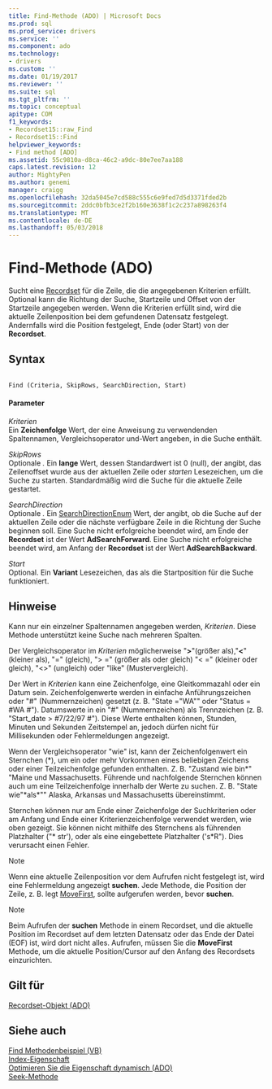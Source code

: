 ```yaml
---
title: Find-Methode (ADO) | Microsoft Docs
ms.prod: sql
ms.prod_service: drivers
ms.service: ''
ms.component: ado
ms.technology:
- drivers
ms.custom: ''
ms.date: 01/19/2017
ms.reviewer: ''
ms.suite: sql
ms.tgt_pltfrm: ''
ms.topic: conceptual
apitype: COM
f1_keywords:
- Recordset15::raw_Find
- Recordset15::Find
helpviewer_keywords:
- Find method [ADO]
ms.assetid: 55c9810a-d8ca-46c2-a9dc-80e7ee7aa188
caps.latest.revision: 12
author: MightyPen
ms.author: genemi
manager: craigg
ms.openlocfilehash: 32da5045e7cd588c555c6e9fed7d5d3371fded2b
ms.sourcegitcommit: 2ddc0bfb3ce2f2b160e3638f1c2c237a898263f4
ms.translationtype: MT
ms.contentlocale: de-DE
ms.lasthandoff: 05/03/2018
---
```

# <a name="find-method-ado"></a>Find-Methode (ADO)
Sucht eine [Recordset](../../../ado/reference/ado-api/recordset-object-ado.md) für die Zeile, die die angegebenen Kriterien erfüllt. Optional kann die Richtung der Suche, Startzeile und Offset von der Startzeile angegeben werden. Wenn die Kriterien erfüllt sind, wird die aktuelle Zeilenposition bei dem gefundenen Datensatz festgelegt. Andernfalls wird die Position festgelegt, Ende (oder Start) von der **Recordset**.  
  
## <a name="syntax"></a>Syntax  
  
```  
  
Find (Criteria, SkipRows, SearchDirection, Start)  
```  
  
#### <a name="parameters"></a>Parameter  
 *Kriterien*  
 Ein **Zeichenfolge** Wert, der eine Anweisung zu verwendenden Spaltennamen, Vergleichsoperator und-Wert angeben, in die Suche enthält.  
  
 *SkipRows*  
 Optionale *.* Ein **lange** Wert, dessen Standardwert ist 0 (null), der angibt, das Zeilenoffset wurde aus der aktuellen Zeile oder *starten* Lesezeichen, um die Suche zu starten. Standardmäßig wird die Suche für die aktuelle Zeile gestartet.  
  
 *SearchDirection*  
 Optionale *.* Ein [SearchDirectionEnum](../../../ado/reference/ado-api/searchdirectionenum.md) Wert, der angibt, ob die Suche auf der aktuellen Zeile oder die nächste verfügbare Zeile in die Richtung der Suche beginnen soll. Eine Suche nicht erfolgreiche beendet wird, am Ende der **Recordset** ist der Wert **AdSearchForward**. Eine Suche nicht erfolgreiche beendet wird, am Anfang der **Recordset** ist der Wert **AdSearchBackward**.  
  
 *Start*  
 Optional. Ein **Variant** Lesezeichen, das als die Startposition für die Suche funktioniert.  
  
## <a name="remarks"></a>Hinweise  
 Kann nur ein einzelner Spaltennamen angegeben werden, *Kriterien*. Diese Methode unterstützt keine Suche nach mehreren Spalten.  
  
 Der Vergleichsoperator im *Kriterien* möglicherweise "**>**"(größer als),"**\<**" (kleiner als), "=" (gleich), "> =" (größer als oder gleich) "< =" (kleiner oder gleich), "<>" (ungleich) oder "like" (Mustervergleich).  
  
 Der Wert in *Kriterien* kann eine Zeichenfolge, eine Gleitkommazahl oder ein Datum sein. Zeichenfolgenwerte werden in einfache Anführungszeichen oder "#" (Nummernzeichen) gesetzt (z. B. "State ="WA"" oder "Status = #WA #"). Datumswerte in ein "#" (Nummernzeichen) als Trennzeichen (z. B. "Start_date > #7/22/97 #"). Diese Werte enthalten können, Stunden, Minuten und Sekunden Zeitstempel an, jedoch dürfen nicht für Millisekunden oder Fehlermeldungen angezeigt.  
  
 Wenn der Vergleichsoperator "wie" ist, kann der Zeichenfolgenwert ein Sternchen (*), um ein oder mehr Vorkommen eines beliebigen Zeichens oder einer Teilzeichenfolge gefunden enthalten. Z. B. "Zustand wie bin\*" "Maine und Massachusetts. Führende und nachfolgende Sternchen können auch um eine Teilzeichenfolge innerhalb der Werte zu suchen. Z. B. "State wie"\*als\*"" Alaska, Arkansas und Massachusetts übereinstimmt.  
  
 Sternchen können nur am Ende einer Zeichenfolge der Suchkriterien oder am Anfang und Ende einer Kriterienzeichenfolge verwendet werden, wie oben gezeigt. Sie können nicht mithilfe des Sternchens als führenden Platzhalter ("* str'), oder als eine eingebettete Platzhalter ('s\*R"). Dies verursacht einen Fehler.  
  
> [!NOTE]
>  Wenn eine aktuelle Zeilenposition vor dem Aufrufen nicht festgelegt ist, wird eine Fehlermeldung angezeigt **suchen**. Jede Methode, die Position der Zeile, z. B. legt [MoveFirst](../../../ado/reference/ado-api/movefirst-movelast-movenext-and-moveprevious-methods-ado.md), sollte aufgerufen werden, bevor **suchen**.  
  
> [!NOTE]
>  Beim Aufrufen der **suchen** Methode in einem Recordset, und die aktuelle Position im Recordset auf dem letzten Datensatz oder das Ende der Datei (EOF) ist, wird dort nicht alles. Aufrufen, müssen Sie die **MoveFirst** Methode, um die aktuelle Position/Cursor auf den Anfang des Recordsets einzurichten.  
  
## <a name="applies-to"></a>Gilt für  
 [Recordset-Objekt (ADO)](../../../ado/reference/ado-api/recordset-object-ado.md)  
  
## <a name="see-also"></a>Siehe auch  
 [Find Methodenbeispiel (VB)](../../../ado/reference/ado-api/find-method-example-vb.md)   
 [Index-Eigenschaft](../../../ado/reference/ado-api/index-property.md)   
 [Optimieren Sie die Eigenschaft dynamisch (ADO)](../../../ado/reference/ado-api/optimize-property-dynamic-ado.md)   
 [Seek-Methode](../../../ado/reference/ado-api/seek-method.md)
